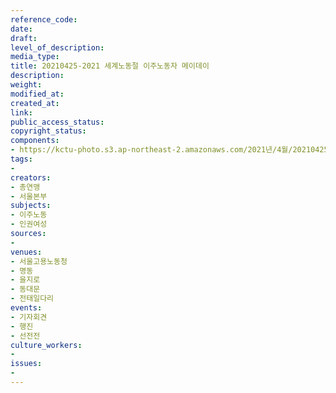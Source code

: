 ```yaml
---
reference_code: 
date: 
draft: 
level_of_description: 
media_type: 
title: 20210425-2021 세계노동절 이주노동자 메이데이
description: 
weight: 
modified_at: 
created_at: 
link: 
public_access_status: 
copyright_status: 
components:
- https://kctu-photo.s3.ap-northeast-2.amazonaws.com/2021년/4월/20210425-2021+세계노동절+이주노동자+메이데이/_5D48201.jpg
tags:
- 
creators:
- 총연맹
- 서울본부
subjects:
- 이주노동
- 인권여성
sources:
- 
venues:
- 서울고용노동청
- 명동
- 을지로
- 동대문
- 전태일다리
events:
- 기자회견
- 행진
- 선전전
culture_workers:
- 
issues:
- 
---
```

